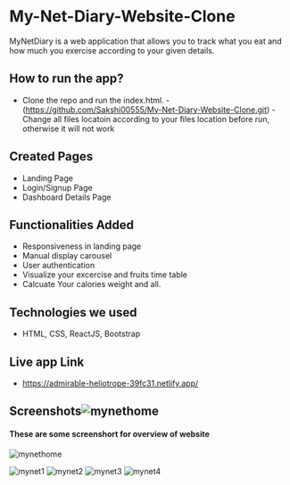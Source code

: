 # My-Net-Diary-Website-Clone


MyNetDiary is a web application that allows you to track what you eat and how much you exercise according to your given details.


## How to run the app?
- Clone the repo and run the index.html.
    -(https://github.com/Sakshi00555/My-Net-Diary-Website-Clone.git)
    -Change all files locatoin according to your files location before run, otherwise it will not work 

## Created Pages

- Landing Page
- Login/Signup Page
- Dashboard Details Page

## Functionalities Added

- Responsiveness in landing page
- Manual display carousel
- User authentication
- Visualize your excercise and fruits time table 
- Calcuate Your calories weight and all.

## Technologies we used
<!-- <hr> -->
- HTML, CSS, ReactJS, Bootstrap

## Live app Link
- https://admirable-heliotrope-39fc31.netlify.app/
 ## Screenshots![mynethome](https://user-images.githubusercontent.com/83025741/189307619-58dbf446-466c-4e77-985a-b76a6622f3d0.PNG)

  #### These are some screenshort for overview of website
  ![mynethome](https://user-images.githubusercontent.com/83025741/189307619-58dbf446-466c-4e77-985a-b76a6622f3d0.PNG)

![mynet1](https://user-images.githubusercontent.com/83025741/189307640-7ef4d692-86be-447c-86c2-e0d3d2332e05.PNG)
![mynet2](https://user-images.githubusercontent.com/83025741/189307650-0e24d5e7-a96b-472c-9b8f-8bd3e24b0ff9.PNG)
![mynet3](https://user-images.githubusercontent.com/83025741/189307681-b551130f-c108-4081-be85-694b46ba4807.PNG)
![mynet4](https://user-images.githubusercontent.com/83025741/189307688-b03bec3a-0545-4d89-962d-92821ffd620f.PNG)

 

